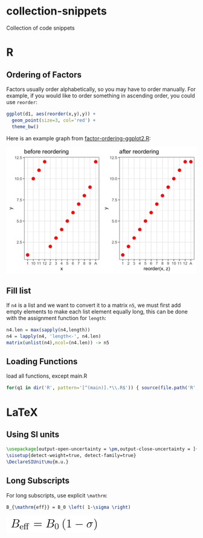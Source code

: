 # collection-snippets

Collection of code snippets

# R

## Ordering of Factors

Factors usually order alphabetically, so you may have to order manually. For example, if you would like to order something in ascending order, you could use `reorder`:

```r
ggplot(d1, aes(reorder(x,y),y)) +
  geom_point(size=3, col='red') +
  theme_bw()
```

Here is an example graph from [factor-ordering-ggplot2.R](R/factor-ordering-ggplot2.R):

![Chaning the order of the x-axis](images/factor-ordering-ggplot2.png)


## Fill list

If `n4` is a list and we want to convert it to  a matrix `n5`, we must first add empty elements to make each list element equally long, this can be done with the assignment function for `length`:

```r
n4.len = max(sapply(n4,length))
n4 = lapply(n4, 'length<-', n4.len)
matrix(unlist(n4),ncol=(n4.len)) -> n5
```


## Loading Functions


load all functions, except main.R

```r
for(q1 in dir('R', pattern='[^(main)].*\\.R$')) { source(file.path('R',q1)) }
```



# LaTeX

## Using SI units

```latex
\usepackage[output-open-uncertainty = \pm,output-close-uncertainty = ]{siunitx}
\sisetup{detect-weight=true, detect-family=true}
\DeclareSIUnit\mu{m.u.}
```

## Long Subscripts

For long subscripts, use explicit `\mathrm`:

```LaTeX
B_{\mathrm{eff}} = B_0 \left( 1-\sigma \right)
```
![Beff = B0 (1-sigma)](images/Beff.png)
